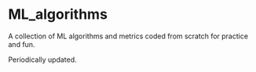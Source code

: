 # ML_algorithms

A collection of ML algorithms and metrics coded from scratch for practice and fun. 

Periodically updated. 
